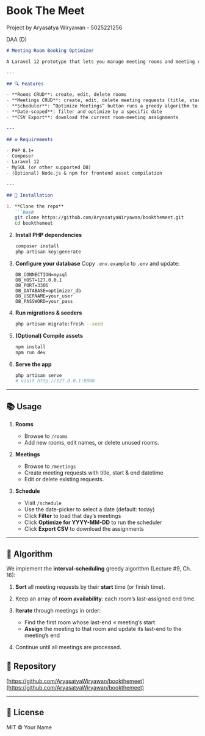 # Book The Meet

Project by Aryasatya Wiryawan - 5025221256

DAA (D)

````markdown
# Meeting Room Booking Optimizer

A Laravel 12 prototype that lets you manage meeting rooms and meeting requests, then uses a **greedy interval-scheduling** algorithm to assign as many non-overlapping meetings to each room as possible.

---

## 🔍 Features

- **Rooms CRUD**: create, edit, delete rooms  
- **Meetings CRUD**: create, edit, delete meeting requests (title, start & end time)  
- **Scheduler**: “Optimize Meetings” button runs a greedy algorithm to assign meetings to rooms  
- **Date-scoped**: filter and optimize by a specific date  
- **CSV Export**: download the current room-meeting assignments  

---

## ⚙️ Requirements

- PHP 8.1+  
- Composer  
- Laravel 12  
- MySQL (or other supported DB)  
- (Optional) Node.js & npm for frontend asset compilation  

---

## 🚀 Installation

1. **Clone the repo**  
   ```bash
   git clone https://github.com/AryasatyaWiryawan/bookthemeet.git
   cd bookthemeet
````

2. **Install PHP dependencies**

   ```bash
   composer install
   php artisan key:generate
   ```

3. **Configure your database**
   Copy `.env.example` to `.env` and update:

   ```dotenv
   DB_CONNECTION=mysql
   DB_HOST=127.0.0.1
   DB_PORT=3306
   DB_DATABASE=optimizer_db
   DB_USERNAME=your_user
   DB_PASSWORD=your_pass
   ```

4. **Run migrations & seeders**

   ```bash
   php artisan migrate:fresh --seed
   ```

5. **(Optional) Compile assets**

   ```bash
   npm install
   npm run dev
   ```

6. **Serve the app**

   ```bash
   php artisan serve
   # visit http://127.0.0.1:8000
   ```

---

## 📚 Usage

1. **Rooms**

   * Browse to `/rooms`
   * Add new rooms, edit names, or delete unused rooms.

2. **Meetings**

   * Browse to `/meetings`
   * Create meeting requests with title, start & end datetime
   * Edit or delete existing requests.

3. **Schedule**

   * Visit `/schedule`
   * Use the date-picker to select a date (default: today)
   * Click **Filter** to load that day’s meetings
   * Click **Optimize for YYYY-MM-DD** to run the scheduler
   * Click **Export CSV** to download the assignments

---

## 🤖 Algorithm

We implement the **interval-scheduling** greedy algorithm (Lecture #9, Ch. 16):

1. **Sort** all meeting requests by their **start** time (or finish time).
2. Keep an array of **room availability**: each room’s last-assigned end time.
3. **Iterate** through meetings in order:

   * Find the first room whose last-end ≤ meeting’s start
   * **Assign** the meeting to that room and update its last-end to the meeting’s end
4. Continue until all meetings are processed.

## 📂 Repository

[https://github.com/AryasatyaWiryawan/bookthemeet](https://github.com/AryasatyaWiryawan/bookthemeet)

---

## 📜 License

MIT © Your Name

```
```

